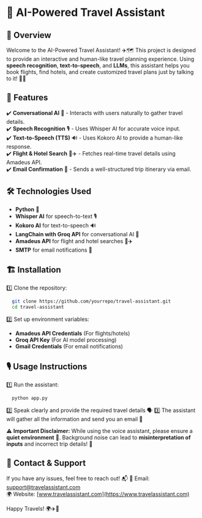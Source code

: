 # 🛫 AI-Powered Travel Assistant

## 🌟 Overview
Welcome to the AI-Powered Travel Assistant! ✈️🗺️ This project is designed to provide an interactive and human-like travel planning experience. Using **speech recognition**, **text-to-speech**, and **LLMs**, this assistant helps you book flights, find hotels, and create customized travel plans just by talking to it! 🎤💬

## 🚀 Features
✔️ **Conversational AI** 🤖 - Interacts with users naturally to gather travel details.  
✔️ **Speech Recognition** 🎙️ - Uses Whisper AI for accurate voice input.  
✔️ **Text-to-Speech (TTS)** 🔊 - Uses Kokoro AI to provide a human-like response.  
✔️ **Flight & Hotel Search** 🏨✈️ - Fetches real-time travel details using Amadeus API.  
✔️ **Email Confirmation** 📩 - Sends a well-structured trip itinerary via email.  

## 🛠️ Technologies Used
- **Python** 🐍
- **Whisper AI** for speech-to-text 🎙️
- **Kokoro AI** for text-to-speech 🔊
- **LangChain with Groq API** for conversational AI 🤖
- **Amadeus API** for flight and hotel searches 🏨✈️
- **SMTP** for email notifications 📧

## 🏗️ Installation
1️⃣ Clone the repository:  
```bash
  git clone https://github.com/yourrepo/travel-assistant.git
  cd travel-assistant
```

2️⃣ Set up environment variables:  
- **Amadeus API Credentials** (For flights/hotels)
- **Groq API Key** (For AI model processing)
- **Gmail Credentials** (For email notifications)

## 🎙️ Usage Instructions
1️⃣ Run the assistant:  
```bash
  python app.py
```
2️⃣ Speak clearly and provide the required travel details 🗣️
3️⃣ The assistant will gather all the information and send you an email 📩

⚠️ **Important Disclaimer:** While using the voice assistant, please ensure a **quiet environment** 🤫. Background noise can lead to **misinterpretation of inputs** and incorrect trip details! 🚨

## 📨 Contact & Support
If you have any issues, feel free to reach out! 📬
📧 Email: support@travelassistant.com  
🌍 Website: [www.travelassistant.com](https://www.travelassistant.com)

Happy Travels! 🌍✈️🧳
